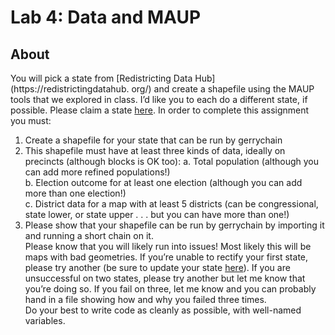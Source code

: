 # Lab 4: Data and MAUP

## About

You will pick a state from [Redistricting Data Hub](https://redistrictingdatahub.
org/) and create a shapefile using the MAUP tools that we explored in class. I’d like you
to each do a different state, if possible. Please claim a state [here](https://docs.google.com/spreadsheets/d/1-Kw_A5zSzgIXStXgYJWFj6dibwv1j7TXZ1xce44FpAI/edit?usp=drive_link). In order to complete this assignment you must:  
1. Create a shapefile for your state that can be run by gerrychain  
2. This shapefile must have at least three kinds of data, ideally on precincts (although blocks is OK too):
	a. Total population (although you can add more refined populations!)  
	b. Election outcome for at least one election (although you can add more than one election!)  
	c. District data for a map with at least 5 districts (can be congressional, state lower, or state upper . . . but you can have more than one!)  
3. Please show that your shapefile can be run by gerrychain by importing it and running a short chain on it.  
Please know that you will likely run into issues! Most likely this will be maps with bad geometries. If you’re unable to rectify your first state, please try another (be sure to update your state [here](https://docs.google.com/spreadsheets/d/1-Kw_A5zSzgIXStXgYJWFj6dibwv1j7TXZ1xce44FpAI/edit?usp=drive_link)). If you are unsuccessful on two states, please try another but let me know that you’re doing so. If you fail on three, let me know and you can probably hand in a file showing how and why you failed three times.  
Do your best to write code as cleanly as possible, with well-named variables.  

